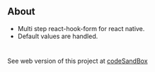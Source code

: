 ## About

- Multi step react-hook-form for react native.
- Default values are handled.

#

See web version of this project at [codeSandBox](https://codesandbox.io/p/devbox/hook-form-qyrclg?file=%2Fapp%2Fform%2FStepTwo.tsx%3A11%2C22)
